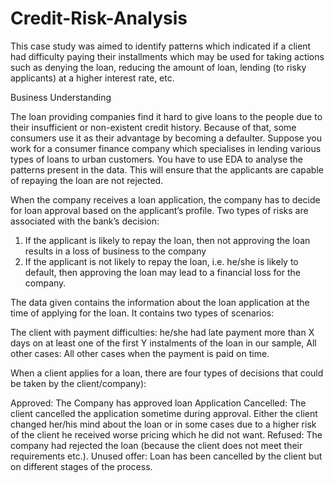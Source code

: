 # Credit-Risk-Analysis
This case study was aimed to identify patterns which indicated if a client had difficulty paying their installments which may be used for taking actions such as denying the loan, reducing the amount of loan, lending (to risky applicants) at a higher interest rate, etc.

Business Understanding

The loan providing companies find it hard to give loans to the people due to their insufficient or non-existent credit history.
Because of that, some consumers use it as their advantage by becoming a defaulter.
Suppose you work for a consumer finance company which specialises in lending various types of loans to urban customers.
You have to use EDA to analyse the patterns present in the data. This will ensure that the applicants are capable of repaying the loan are not rejected.

 

When the company receives a loan application, the company has to decide for loan approval based on the applicant’s profile.
Two types of risks are associated with the bank’s decision:

1) If the applicant is likely to repay the loan, then not approving the loan results in a loss of business to the company
2) If the applicant is not likely to repay the loan, i.e. he/she is likely to default, then approving the loan may lead to a financial loss for the company.

The data given contains the information about the loan application at the time of applying for the loan. It contains two types of scenarios:

The client with payment difficulties: he/she had late payment more than X days on at least one of the first Y instalments of the loan in our sample,
All other cases: All other cases when the payment is paid on time.

 
When a client applies for a loan, there are four types of decisions that could be taken by the client/company):

Approved: The Company has approved loan Application
Cancelled: The client cancelled the application sometime during approval. Either the client changed her/his mind about the loan or in some cases due to a higher risk of the client he received worse pricing which he did not want.
Refused: The company had rejected the loan (because the client does not meet their requirements etc.).
Unused offer:  Loan has been cancelled by the client but on different stages of the process.
